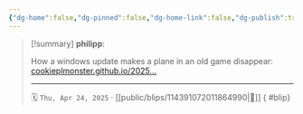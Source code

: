 ```yaml
---
{"dg-home":false,"dg-pinned":false,"dg-home-link":false,"dg-publish":true,"type":"blip","disabled rules":["yaml-title","yaml-title-alias","file-name-heading"],"title":"philipp on mastodon @ 2025-04-24","created-date":"2025-04-24T04:33:58","id":114391072011865000,"updated-date":"2025-05-02T08:50:44","dg-path":"blips/114391072011864990.md","permalink":"/blips/114391072011864990/","dgPassFrontmatter":true,"created":"2025-04-24T04:33:58","updated":"2025-05-02T08:50:44"}
---
```


> [!summary] **philipp**:
>
> How a windows update makes a plane in an old game disappear: [cookieplmonster.github.io/2025…](https://cookieplmonster.github.io/2025/04/23/gta-san-andreas-win11-24h2-bug/)
> - - -
>
> 🗓️ `Thu, Apr 24, 2025` · [[public/blips/114391072011864990\|🔗]]
{ #blip}

